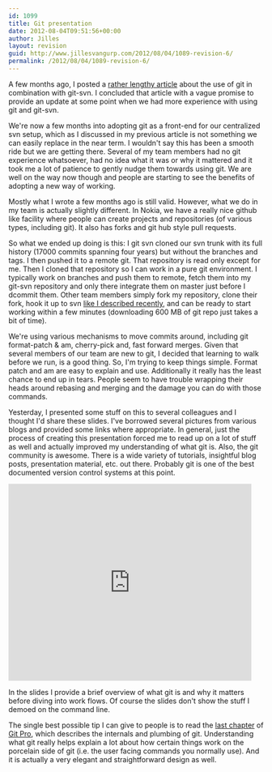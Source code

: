 ```yaml
---
id: 1099
title: Git presentation
date: 2012-08-04T09:51:56+00:00
author: Jilles
layout: revision
guid: http://www.jillesvangurp.com/2012/08/04/1089-revision-6/
permalink: /2012/08/04/1089-revision-6/
---
```

A few months ago, I posted a <a href="http://www.jillesvangurp.com/2012/05/27/git-svn-flow/">rather lengthy article</a> about the use of git in combination with git-svn. I concluded that article with a vague promise to provide an update at some point when we had more experience with using git and git-svn.

We're now a few months into adopting git as a front-end for our centralized svn setup, which as I discussed in my previous article is not something we can easily replace in the near term. I wouldn't say this has been a smooth ride but we are getting there. Several of my team members had no git experience whatsoever, had no idea what it was or why it mattered and it took me a lot of patience to gently nudge them towards using git. We are well on the way now though and people are starting to see the benefits of adopting a new way of working.

Mostly what I wrote a few months ago is still valid. However, what we do in my team is actually slightly different. In Nokia, we have a really nice github like facility where people can create projects and repositories (of various types, including git). It also has forks and git hub style pull requests.

So what we ended up doing is this: I git svn cloned our svn trunk with its full history (17000 commits spanning four years) but without the branches and tags. I then pushed it to a remote git. That repository is read only except for me. Then I cloned that repository so I can work in a pure git environment. I typically work on branches and push them to remote, fetch them into my git-svn repository and only there integrate them on master just before I dcommit them. Other team members simply fork my repository, clone their fork, hook it up to svn <a href="www.jillesvangurp.com/2012/06/10/git-svn-tips/">like I described recently</a>, and can be ready to start working within a few minutes (downloading 600 MB of git repo just takes a bit of time).

We're using various mechanisms to move commits around, including git format-patch &amp; am, cherry-pick and, fast forward merges. Given that several members of our team are new to git, I decided that learning to walk before we run, is a good thing. So, I'm trying to keep things simple. Format patch and am are easy to explain and use. Additionally it really has the least chance to end up in tears. People seem to have trouble wrapping their heads around rebasing and merging and the damage you can do with those commands.

Yesterday, I presented some stuff on this to several colleagues and I thought I'd share these slides. I've borrowed several pictures from various blogs and provided some links where appropriate. In general, just the process of creating this presentation forced me to read up on a lot of stuff as well and actually improved my understanding of what git is. Also, the git community is awesome. There is a wide variety of tutorials, insightful blog posts, presentation material, etc. out there. Probably git is one of the best documented version control systems at this point.

<iframe src="https://docs.google.com/presentation/embed?id=1GJX0cwz7Hx_BXuWdi_XlVZgHcgmrY0-ESd7aso9Dg9E&amp;start=false&amp;loop=false&amp;delayms=5000" frameborder="0" width="480" height="389"></iframe>

In the slides I provide a brief overview of what git is and why it matters before diving into work flows. Of course the slides don't show the stuff I demoed on the command line.

The single best possible tip I can give to people is to read the <a href="http://git-scm.com/book/en/Git-Internals">last chapter</a> of <a href="http://git-scm.com/book">Git Pro</a>, which describes the internals and plumbing of git. Understanding what git really helps explain a lot about how certain things work on the porcelain side of git (i.e. the user facing commands you normally use). And it is actually a very elegant and straightforward design as well.